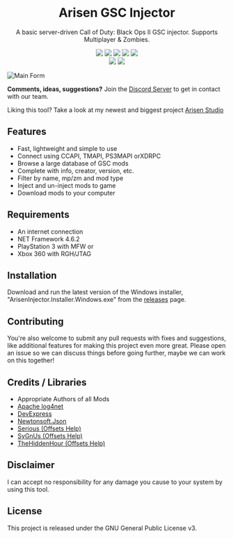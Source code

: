 <h1 align="center">Arisen GSC Injector</h1>
<p align="center">A basic server-driven Call of Duty: Black Ops II GSC injector. Supports Multiplayer & Zombies.</p>

<p align="center">  
  <a href="https://github.com/ohhsodead/arisen-gsc-injector/releases/"><img src="https://img.shields.io/github/release/ohhsodead/arisen-gsc-injector.svg" /></a>
  <a href="https://github.com/ohhsodead/Arisen-gsc-injector/releases/"><img src="https://img.shields.io/github/downloads/ohhsodead/arisen-gsc-injector/total.svg" /></a>
  <a href="https://crowdin.com/project/arisen-gsc-injector"><img src="https://badges.crowdin.net/arisen-gsc-injector/localized.svg"></a>
  <a href="https://gitHub.com/ohhsodead/arisen-gsc-injector/issues/"><img src="https://img.shields.io/github/issues/ohhsodead/arisen-gsc-injector.svg" /></a>
  <a href="https://github.com/ohhsodead/arisen-gsc-injector/issues?q=is%3Aissue+is%3Aclosed"><img src="https://img.shields.io/github/issues-closed/ohhsodead/arisen-gsc-injector.svg" /></a>
  </br>
  <a href="https://sourceforge.net/projects/atomicx/"><img src="https://img.shields.io/badge/SourceForge-ff6600?logo=sourceforge&logoColor=white" /></a>
  <a href="https://discord.gg/h22szNhF7V"><img src="https://img.shields.io/badge/Discord-7389D8?logo=Discord&logoColor=white" /></a>
</p>
  
![Main Form](https://raw.githubusercontent.com/ohhsodead/arisen-gsc-injector/main/.screenshots/demo/MainForm.png?raw=true)

**Comments, ideas, suggestions?** Join the [Discord Server](https://discord.gg/h22szNhF7V) to get in contact with our team.

Liking this tool? Take a look at my newest and biggest project [Arisen Studio](https://github.com/ohhsodead/arisen-studio)

## Features
* Fast, lightweight and simple to use
* Connect using CCAPI, TMAPI, PS3MAPI orXDRPC
* Browse a large database of GSC mods
* Complete with info, creator, version, etc.
* Filter by name, mp/zm and mod type
* Inject and un-inject mods to game
* Download mods to your computer

## Requirements
* An internet connection
* NET Framework 4.6.2
* PlayStation 3 with MFW or
* Xbox 360 with RGH/JTAG

## Installation
Download and run the latest version of the Windows installer, "ArisenInjector.Installer.Windows.exe" from the [releases](https://github.com/ohhsodead/arisen-gsc-injector/releases/latest) page.
 
## Contributing
You're also welcome to submit any pull requests with fixes and suggestions, like additional features for making this project even more great. Please open an issue so we can discuss things before going further, maybe we can work on this together!
 
## Credits / Libraries
- Appropriate Authors of all Mods
- [Apache log4net](https://logging.apache.org/log4net/)
- [DevExpress](https://www.devexpress.com/)
- [Newtonsoft.Json](https://www.newtonsoft.com/json)
- [Serious (Offsets Help)](https://www.youtube.com/user/anthonything)
- [SyGnUs (Offsets Help)](https://github.com/SyGnUs) 
- [TheHiddenHour (Offsets Help)](https://github.com/TheHiddenHour)
 
## Disclaimer
I can accept no responsibility for any damage you cause to your system by using this tool.

## License
This project is released under the GNU General Public License v3.

